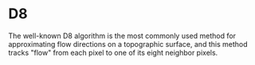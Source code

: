 # D8
The well-known D8 algorithm is the most commonly used method for approximating flow directions on a topographic surface, and this method tracks "flow" from each pixel to one of its eight neighbor pixels. 
